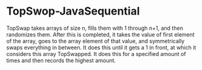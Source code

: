 # TopSwop-JavaSequential

TopSwap takes arrays of size n, fills them with 1 through n+1, and then randomizes them. After this is completed, it takes the value of first element of the array, goes to the array element of that value, and symmetrically swaps everything in between. It does this until it gets a 1 in front, at which it considers this array TopSwapped. It does this for a specified amount of times and then records the highest amount.
